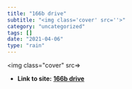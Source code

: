 ```yaml
---
title: "166b drive"
subtitle: "<img class='cover' src=''>"
category: "uncategorized"
tags: []
date: "2021-04-06"
type: "rain"
---
```

<img class="cover" src=>


* **Link to site:** **[166b drive](https://drive.google.com/drive/u/1/folders/0B2SSgva8RXyFdTg4MldjS0JIU1U)**